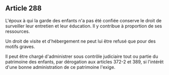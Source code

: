 Article 288
----
L'époux à qui la garde des enfants n'a pas été confiée conserve le droit de
surveiller leur entretien et leur éducation. Il y contribue à proportion de ses
ressources.

Un droit de visite et d'hébergement ne peut lui être refusé que pour des motifs
graves.

Il peut être chargé d'administrer sous contrôle judiciaire tout ou partie du
patrimoine des enfants, par dérogation aux articles 372-2 et 389, si l'intérêt
d'une bonne administration de ce patrimoine l'exige.
